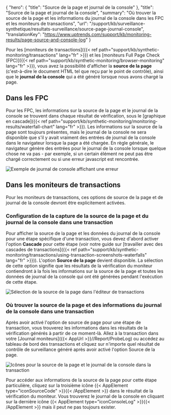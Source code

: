 {
"hero": {
"title": "Source de la page et journal de la console"
},
"title": "Source de la page et journal de la console",
"summary": "Où trouver la source de la page et les informations du journal de la console dans les FPC et les moniteurs de transactions",
"url": "/support/kb/surveillance-synthetique/resultats-surveillance/source-page-journal-console",
"translationKey": "https://www.uptrends.com/support/kb/monitoring-results/page-source-and-console-log"
}

Pour les [moniteurs de transactions]({{< ref path="support/kb/synthetic-monitoring/transactions" lang="fr" >}}) et les [moniteurs Full Page Check (FPC)]({{< ref path="support/kb/synthetic-monitoring/browser-monitoring" lang="fr" >}}), vous avez la possibilité d'afficher la **source de la page** (c'est-à-dire le document HTML tel que reçu par le point de contrôle), ainsi que le **journal de la console** qui a été généré lorsque nous avons chargé la page.


## Dans les FPC

Pour les FPC, les informations sur la source de la page et le journal de la console se trouvent dans chaque résultat de vérification, sous le [graphique en cascade]({{< ref path="support/kb/synthetic-monitoring/monitoring-results/waterfall-chart" lang="fr" >}}). Les informations sur la source de la page sont toujours présentes, mais le journal de la console ne sera disponible que s'il y avait vraiment des entrées de journal de la console dans le navigateur lorsque la page a été chargée. En règle générale, le navigateur génère des entrées pour le journal de la console lorsque quelque chose ne va pas - par exemple, si un certain élément ne peut pas être chargé correctement ou si une erreur javascript est rencontrée.

![Exemple de journal de console affichant une erreur](/img/content/scr-pagesource-consolelog.min.png)

## Dans les moniteurs de transactions

Pour les moniteurs de transactions, ces options de source de la page et de journal de la console devront être explicitement activées.

### Configuration de la capture de la source de la page et du journal de la console dans une transaction

Pour afficher la source de la page et les données du journal de la console pour une étape spécifique d'une transaction, vous devez d'abord activer l'option **Cascade** pour cette étape (voir notre guide sur [travailler avec des cascades de transactions]({{< ref path="support/kb/synthetic-monitoring/transactions/using-transaction-screenshots-waterfalls" lang="fr" >}})). L'option **Source de la page** devient disponible. La sélection de cette option signifie que les résultats de la vérification du moniteur contiendront à la fois les informations sur la source de la page et toutes les données de journal de la console qui ont été générées pendant l'exécution de cette étape.

![Sélection de la source de la page dans l'éditeur de transactions](/img/content/scr-pagesource-in-transactions.min.png)

### Où trouver la source de la page et des informations du journal de la console dans une transaction

Après avoir activé l'option de source de page pour une étape de transaction, vous trouverez les informations dans les résultats de la vérification générés à partir de ce moment-là. Allez à la transaction dans votre [Journal moniteurs]({{< AppUrl >}}//Report/ProbeLog) ou accédez au tableau de bord des transactions et cliquez sur n'importe quel résultat de contrôle de surveillance généré après avoir activé l'option Source de la page.


![Icônes pour la source de la page et le journal de la console dans la transaction](/img/content/scr-pagesource-icons-transaction.min.png)

Pour accéder aux informations de la source de la page pour cette étape particulière, cliquez sur la troisième icône {{< AppElement type="iconSourceCode" >}}{{< /AppElement >}} dans le résultat de la vérification du moniteur. Vous trouverez le journal de la console en cliquant sur la dernière icône {{< AppElement type="iconConsoleLog" >}}{{< /AppElement >}} mais il peut ne pas toujours exister.

